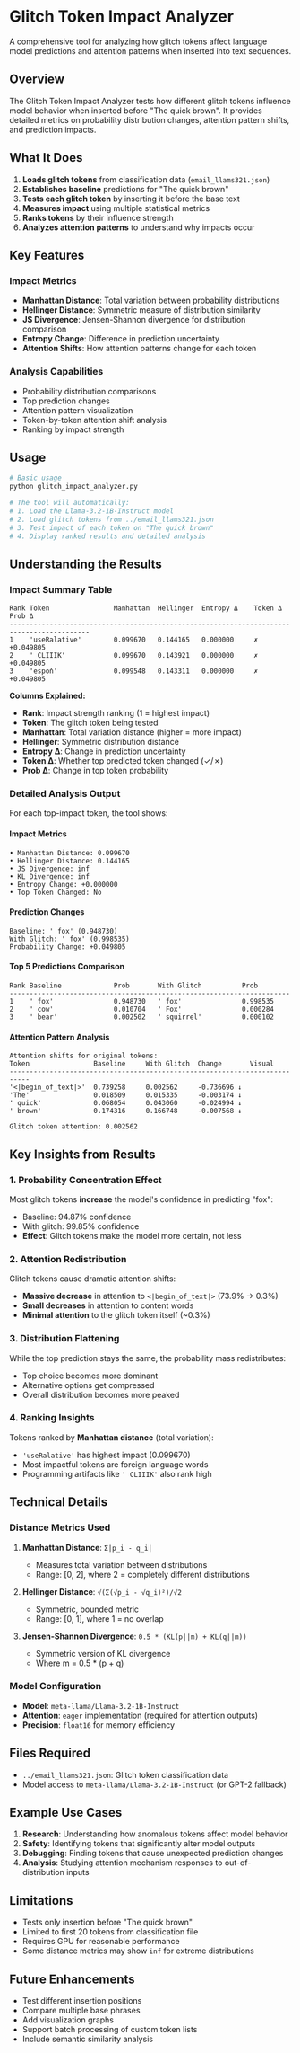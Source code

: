 # Glitch Token Impact Analyzer

A comprehensive tool for analyzing how glitch tokens affect language model predictions and attention patterns when inserted into text sequences.

## Overview

The Glitch Token Impact Analyzer tests how different glitch tokens influence model behavior when inserted before "The quick brown". It provides detailed metrics on probability distribution changes, attention pattern shifts, and prediction impacts.

## What It Does

1. **Loads glitch tokens** from classification data (`email_llams321.json`)
2. **Establishes baseline** predictions for "The quick brown" 
3. **Tests each glitch token** by inserting it before the base text
4. **Measures impact** using multiple statistical metrics
5. **Ranks tokens** by their influence strength
6. **Analyzes attention patterns** to understand why impacts occur

## Key Features

### Impact Metrics
- **Manhattan Distance**: Total variation between probability distributions
- **Hellinger Distance**: Symmetric measure of distribution similarity  
- **JS Divergence**: Jensen-Shannon divergence for distribution comparison
- **Entropy Change**: Difference in prediction uncertainty
- **Attention Shifts**: How attention patterns change for each token

### Analysis Capabilities
- Probability distribution comparisons
- Top prediction changes
- Attention pattern visualization
- Token-by-token attention shift analysis
- Ranking by impact strength

## Usage

```bash
# Basic usage
python glitch_impact_analyzer.py

# The tool will automatically:
# 1. Load the Llama-3.2-1B-Instruct model
# 2. Load glitch tokens from ../email_llams321.json  
# 3. Test impact of each token on "The quick brown"
# 4. Display ranked results and detailed analysis
```

## Understanding the Results

### Impact Summary Table

```
Rank Token                Manhattan  Hellinger  Entropy Δ    Token Δ  Prob Δ
------------------------------------------------------------------------------------------
1    'useRalative'        0.099670   0.144165   0.000000     ✗        +0.049805
2    ' CLIIIK'            0.099670   0.143921   0.000000     ✗        +0.049805
3    'espoň'              0.099548   0.143311   0.000000     ✗        +0.049805
```

**Columns Explained:**
- **Rank**: Impact strength ranking (1 = highest impact)
- **Token**: The glitch token being tested
- **Manhattan**: Total variation distance (higher = more impact)
- **Hellinger**: Symmetric distribution distance
- **Entropy Δ**: Change in prediction uncertainty
- **Token Δ**: Whether top predicted token changed (✓/✗)
- **Prob Δ**: Change in top token probability

### Detailed Analysis Output

For each top-impact token, the tool shows:

#### Impact Metrics
```
• Manhattan Distance: 0.099670
• Hellinger Distance: 0.144165  
• JS Divergence: inf
• KL Divergence: inf
• Entropy Change: +0.000000
• Top Token Changed: No
```

#### Prediction Changes
```
Baseline: ' fox' (0.948730)
With Glitch: ' fox' (0.998535)
Probability Change: +0.049805
```

#### Top 5 Predictions Comparison
```
Rank Baseline             Prob       With Glitch          Prob
----------------------------------------------------------------------
1    ' fox'               0.948730   ' fox'               0.998535
2    ' cow'               0.010704   ' Fox'               0.000284
3    ' bear'              0.002502   ' squirrel'          0.000102
```

#### Attention Pattern Analysis
```
Attention shifts for original tokens:
Token                Baseline     With Glitch  Change       Visual
---------------------------------------------------------------------------
'<|begin_of_text|>'  0.739258     0.002562     -0.736696 ↓
'The'                0.018509     0.015335     -0.003174 ↓
' quick'             0.068054     0.043060     -0.024994 ↓
' brown'             0.174316     0.166748     -0.007568 ↓

Glitch token attention: 0.002562
```

## Key Insights from Results

### 1. Probability Concentration Effect
Most glitch tokens **increase** the model's confidence in predicting "fox":
- Baseline: 94.87% confidence
- With glitch: 99.85% confidence
- **Effect**: Glitch tokens make the model more certain, not less

### 2. Attention Redistribution  
Glitch tokens cause dramatic attention shifts:
- **Massive decrease** in attention to `<|begin_of_text|>` (73.9% → 0.3%)
- **Small decreases** in attention to content words
- **Minimal attention** to the glitch token itself (~0.3%)

### 3. Distribution Flattening
While the top prediction stays the same, the probability mass redistributes:
- Top choice becomes more dominant
- Alternative options get compressed
- Overall distribution becomes more peaked

### 4. Ranking Insights
Tokens ranked by **Manhattan distance** (total variation):
- `'useRalative'` has highest impact (0.099670)
- Most impactful tokens are foreign language words
- Programming artifacts like `' CLIIIK'` also rank high

## Technical Details

### Distance Metrics Used

1. **Manhattan Distance**: `Σ|p_i - q_i|`
   - Measures total variation between distributions
   - Range: [0, 2], where 2 = completely different distributions

2. **Hellinger Distance**: `√(Σ(√p_i - √q_i)²)/√2`  
   - Symmetric, bounded metric
   - Range: [0, 1], where 1 = no overlap

3. **Jensen-Shannon Divergence**: `0.5 * (KL(p||m) + KL(q||m))`
   - Symmetric version of KL divergence
   - Where m = 0.5 * (p + q)

### Model Configuration
- **Model**: `meta-llama/Llama-3.2-1B-Instruct`
- **Attention**: `eager` implementation (required for attention outputs)
- **Precision**: `float16` for memory efficiency

## Files Required

- `../email_llams321.json`: Glitch token classification data
- Model access to `meta-llama/Llama-3.2-1B-Instruct` (or GPT-2 fallback)

## Example Use Cases

1. **Research**: Understanding how anomalous tokens affect model behavior
2. **Safety**: Identifying tokens that significantly alter model outputs  
3. **Debugging**: Finding tokens that cause unexpected prediction changes
4. **Analysis**: Studying attention mechanism responses to out-of-distribution inputs

## Limitations

- Tests only insertion before "The quick brown" 
- Limited to first 20 tokens from classification file
- Requires GPU for reasonable performance
- Some distance metrics may show `inf` for extreme distributions

## Future Enhancements

- Test different insertion positions
- Compare multiple base phrases
- Add visualization graphs
- Support batch processing of custom token lists
- Include semantic similarity analysis